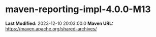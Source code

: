 # maven-reporting-impl-4.0.0-M13

**Last Modified:** 2023-12-10 20:03:00.0
**Maven URL:** https://maven.apache.org/shared-archives/
